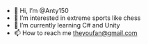 - 👋 Hi, I’m @Anty150
- 👀 I’m interested in extreme sports like chess
- 🌱 I’m currently learning C# and Unity
- 📫 How to reach me theyoufan@gmail.com


